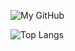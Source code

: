 ![My GitHub](https://github-readme-stats.vercel.app/api?username=rejevichb&count_private=true&show_icons=true&theme=dark&include_all_commits=true)

![Top Langs](https://github-readme-stats.vercel.app/api/top-langs/username=rejevichb&theme=dark&count_private=true&show_icons=true)
